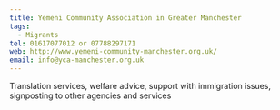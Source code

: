 ```yaml
---
title: Yemeni Community Association in Greater Manchester
tags:
  - Migrants
tel: 01617077012 or 07788297171
web: http://www.yemeni-community-manchester.org.uk/
email: info@yca-manchester.org.uk
---
```

Translation services, welfare advice, support with immigration issues, signposting to other agencies and services